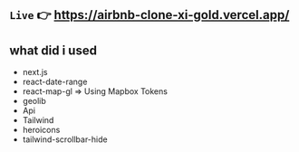 ## `Live` 👉 https://airbnb-clone-xi-gold.vercel.app/

## what did i used 
- next.js
- react-date-range
- react-map-gl => Using Mapbox Tokens
- geolib
- Api 
- Tailwind 
- heroicons
- tailwind-scrollbar-hide
